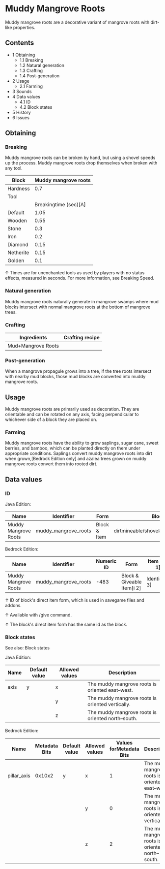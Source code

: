# Muddy Mangrove Roots
Muddy mangrove roots are a decorative variant of mangrove roots with dirt-like properties.

## Contents
- 1 Obtaining
	- 1.1 Breaking
	- 1.2 Natural generation
	- 1.3 Crafting
	- 1.4 Post-generation
- 2 Usage
	- 2.1 Farming
- 3 Sounds
- 4 Data values
	- 4.1 ID
	- 4.2 Block states
- 5 History
- 6 Issues

## Obtaining
### Breaking
Muddy mangrove roots can be broken by hand, but using a shovel speeds up the process. Muddy mangrove roots drop themselves when broken with any tool.

| Block     | Muddy mangrove roots  |
|-----------|-----------------------|
| Hardness  | 0.7                   |
| Tool      |                       |
|           | Breakingtime (sec)[A] |
| Default   | 1.05                  |
| Wooden    | 0.55                  |
| Stone     | 0.3                   |
| Iron      | 0.2                   |
| Diamond   | 0.15                  |
| Netherite | 0.15                  |
| Golden    | 0.1                   |


↑ Times are for unenchanted tools as used by players with no status effects, measured in seconds. For more information, see Breaking Speed.


### Natural generation
Muddy mangrove roots naturally generate in mangrove swamps where mud blocks intersect with normal mangrove roots at the bottom of mangrove trees.


### Crafting
| Ingredients        | Crafting recipe |
|--------------------|-----------------|
| Mud+Mangrove Roots |                 |

### Post-generation
When a mangrove propagule grows into a tree, if the tree roots intersect with nearby mud blocks, those mud blocks are converted into muddy mangrove roots.

## Usage
Muddy mangrove roots are primarily used as decoration. They are orientable and can be rotated on any axis, facing perpendicular to whichever side of a block they are placed on.

### Farming
Muddy mangrove roots have the ability to grow saplings, sugar cane, sweet berries, and bamboo, which can be planted directly on them under appropriate conditions. Saplings convert muddy mangrove roots into dirt when grown,‌[Bedrock Edition  only] and azalea trees grown on muddy mangrove roots convert them into rooted dirt.

## Data values
### ID
Java Edition:

| Name                 | Identifier           | Form         | Block tags                                 | Translation key                      |
|----------------------|----------------------|--------------|--------------------------------------------|--------------------------------------|
| Muddy Mangrove Roots | muddy_mangrove_roots | Block & Item | dirtmineable/shovel#sniffer_diggable_block | block.minecraft.muddy_mangrove_roots |

Bedrock Edition:

| Name                 | Identifier           | Numeric ID | Form                       | Item ID[i 1]   | Translation key                |
|----------------------|----------------------|------------|----------------------------|----------------|--------------------------------|
| Muddy Mangrove Roots | muddy_mangrove_roots | -483       | Block & Giveable Item[i 2] | Identical[i 3] | tile.muddy_mangrove_roots.name |


↑ ID of block's direct item form, which is used in savegame files and addons.

↑ Available with /give command.

↑ The block's direct item form has the same id as the block.


### Block states
See also: Block states

Java Edition:

| Name | Default value | Allowed values | Description                                       |
|------|---------------|----------------|---------------------------------------------------|
| axis | y             | x              | The muddy mangrove roots is oriented east–west.   |
|      |               | y              | The muddy mangrove roots is oriented vertically.  |
|      |               | z              | The muddy mangrove roots is oriented north–south. |

Bedrock Edition:

| Name        | Metadata Bits | Default value | Allowed values | Values forMetadata Bits | Description                                       |
|-------------|---------------|---------------|----------------|-------------------------|---------------------------------------------------|
| pillar_axis | 0x10x2        | y             | x              | 1                       | The muddy mangrove roots is oriented east–west.   |
|             |               |               | y              | 0                       | The muddy mangrove roots is oriented vertically.  |
|             |               |               | z              | 2                       | The muddy mangrove roots is oriented north–south. |

